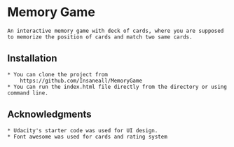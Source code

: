 # Memory Game
    An interactive memory game with deck of cards, where you are supposed to memorize the position of cards and match two same cards.

## Installation
	* You can clone the project from
		https://github.com/Insaneall/MemoryGame
	* You can run the index.html file directly from the directory or using command line.

## Acknowledgments
    * Udacity's starter code was used for UI design.
    * Font awesome was used for cards and rating system